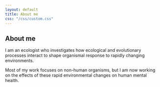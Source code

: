 ```yaml
---
layout: default
title: About me
css: "/css/custom.css"
---
```


<div class="container font-16">
  <h2>About me</h2>
  <p>I am an ecologist who investigates how ecological and evolutionary processes interact to shape organismal response to rapidly changing environments. 
  <p>Most of my work focuses on non-human organisms, but I am now working on the effects of these rapid environmental changes on human mental health.</p>
